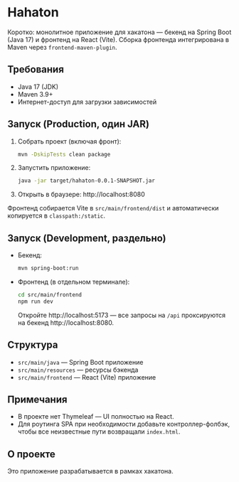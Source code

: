 # Hahaton

Коротко: монолитное приложение для хакатона — бекенд на Spring Boot (Java 17) и фронтенд на React (Vite). Сборка фронтенда интегрирована в Maven через `frontend-maven-plugin`.

## Требования
- Java 17 (JDK)
- Maven 3.9+
- Интернет-доступ для загрузки зависимостей

## Запуск (Production, один JAR)
1. Собрать проект (включая фронт):
   ```bash
   mvn -DskipTests clean package
   ```
2. Запустить приложение:
   ```bash
   java -jar target/hahaton-0.0.1-SNAPSHOT.jar
   ```
3. Открыть в браузере: http://localhost:8080

Фронтенд собирается Vite в `src/main/frontend/dist` и автоматически копируется в `classpath:/static`.

## Запуск (Development, раздельно)
- Бекенд:
  ```bash
  mvn spring-boot:run
  ```
- Фронтенд (в отдельном терминале):
  ```bash
  cd src/main/frontend
  npm run dev
  ```
  Откройте http://localhost:5173 — все запросы на `/api` проксируются на бекенд http://localhost:8080.

## Структура
- `src/main/java` — Spring Boot приложение
- `src/main/resources` — ресурсы бэкенда
- `src/main/frontend` — React (Vite) приложение

## Примечания
- В проекте нет Thymeleaf — UI полностью на React.
- Для роутинга SPA при необходимости добавьте контроллер-фолбэк, чтобы все неизвестные пути возвращали `index.html`.

## О проекте
Это приложение разрабатывается в рамках хакатона.
